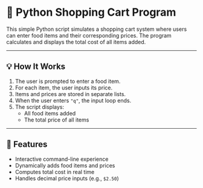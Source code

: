 # 🛒 Python Shopping Cart Program

This simple Python script simulates a shopping cart system where users can enter food items and their corresponding prices. The program calculates and displays the total cost of all items added.

---

## 💡 How It Works

1. The user is prompted to enter a food item.
2. For each item, the user inputs its price.
3. Items and prices are stored in separate lists.
4. When the user enters `"q"`, the input loop ends.
5. The script displays:
   - All food items added
   - The total price of all items

---

## 📌 Features

- Interactive command-line experience
- Dynamically adds food items and prices
- Computes total cost in real time
- Handles decimal price inputs (e.g., `$2.50`)
